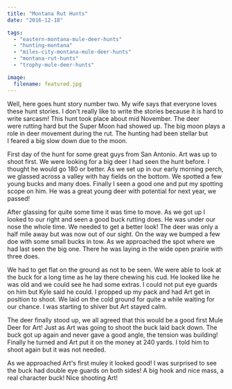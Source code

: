 ```yaml
---
title: "Montana Rut Hunts"
date: "2016-12-18"

tags:
  - "eastern-montana-mule-deer-hunts"
  - "hunting-montana"
  - "miles-city-montana-mule-deer-hunts"
  - "montana-rut-hunts"
  - "trophy-mule-deer-hunts"

image:
  filename: featured.jpg
---
```


Well, here goes hunt story number two. My wife says that everyone loves these hunt stories. I don't really like to write the stories because it is hard to write sarcasm! This hunt took place about mid November. The deer were rutting hard but the Super Moon had showed up. The big moon plays a role in deer movement during the rut. The hunting had been stellar but I feared a big slow down due to the moon.

First day of the hunt for some great guys from San Antonio. Art was up to shoot first. We were looking for a big deer I had seen the hunt before. I thought he would go 180 or better. As we set up in our early morning perch, we glassed across a valley with hay fields on the bottom. We spotted a few young bucks and many does. Finally I seen a good one and put my spotting scope on him. He was a great young deer with potential for next year, we passed!

After glassing for quite some time it was time to move. As we got up I looked to our right and seen a good buck rutting does. He was under our nose the whole time. We needed to get a better look! The deer was only a half mile away but was now out of our sight. On the way we bumped a few doe with some small bucks in tow. As we approached the spot where we had last seen the big one. There he was laying in the wide open prairie with three does.

We had to get flat on the ground as not to be seen. We were able to look at the buck for a long time as he lay there chewing his cud. He looked like he was old and we could see he had some extras. I could not put eye guards on him but Kyle said he could. I propped up my pack and had Art get in position to shoot. We laid on the cold ground for quite a while waiting for our chance. I was starting to shiver but Art stayed calm.

The deer finally stood up, we all agreed that this would be a good first Mule Deer for Art! Just as Art was going to shoot the buck laid back down. The buck got up again and never gave a good angle, the tension was building! Finally he turned and Art put it on the money at 240 yards. I told him to shoot again but it was not needed.

As we approached Art's first muley it looked good! I was surprised to see the buck had double eye guards on both sides! A big hook and nice mass, a real character buck! Nice shooting Art!
